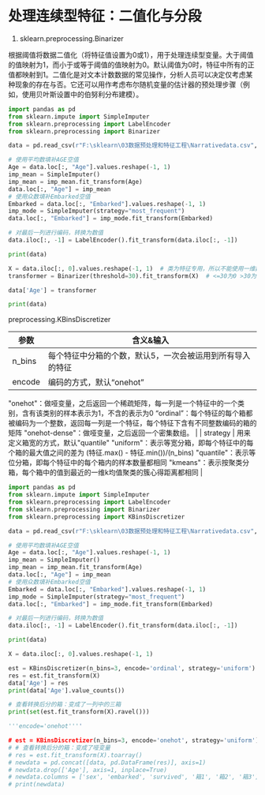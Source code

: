 # 处理连续型特征：二值化与分段

1. sklearn.preprocessing.Binarizer

根据阈值将数据二值化（将特征值设置为0或1），用于处理连续型变量。大于阈值的值映射为1，而小于或等于阈值的值映射为0。默认阈值为0时，特征中所有的正值都映射到1。二值化是对文本计数数据的常见操作，分析人员可以决定仅考虑某种现象的存在与否。它还可以用作考虑布尔随机变量的估计器的预处理步骤（例如，使用贝叶斯设置中的伯努利分布建模）。

```python
import pandas as pd
from sklearn.impute import SimpleImputer
from sklearn.preprocessing import LabelEncoder
from sklearn.preprocessing import Binarizer

data = pd.read_csv(r"F:\sklearn\03数据预处理和特征工程\Narrativedata.csv", index_col=0)

# 使用平均数填补AGE空值
Age = data.loc[:, "Age"].values.reshape(-1, 1)
imp_mean = SimpleImputer()
imp_mean = imp_mean.fit_transform(Age)
data.loc[:, "Age"] = imp_mean
# 使用众数填补Embarked空值
Embarked = data.loc[:, "Embarked"].values.reshape(-1, 1)
imp_mode = SimpleImputer(strategy="most_frequent")
data.loc[:, "Embarked"] = imp_mode.fit_transform(Embarked)

# 对最后一列进行编码，转换为数值
data.iloc[:, -1] = LabelEncoder().fit_transform(data.iloc[:, -1])

print(data)

X = data.iloc[:, 0].values.reshape(-1, 1)  # 类为特征专用，所以不能使用一维数组
transformer = Binarizer(threshold=30).fit_transform(X)  # <=30为0 >30为1

data['Age'] = transformer

print(data)
```

preprocessing.KBinsDiscretizer

| 参数 | 含义&输入 |
| --- | --- |
| n_bins | 每个特征中分箱的个数，默认5，一次会被运用到所有导入的特征 |
| encode | 编码的方式，默认“onehot”
"onehot"：做哑变量，之后返回一个稀疏矩阵，每一列是一个特征中的一个类别，含有该类别的样本表示为1，不含的表示为0
“ordinal”：每个特征的每个箱都被编码为一个整数，返回每一列是一个特征，每个特征下含有不同整数编码的箱的矩阵
"onehot-dense"：做哑变量，之后返回一个密集数组。 |
| strategy | 用来定义箱宽的方式，默认"quantile"
"uniform"：表示等宽分箱，即每个特征中的每个箱的最大值之间的差为
(特征.max() - 特征.min())/(n_bins)
"quantile"：表示等位分箱，即每个特征中的每个箱内的样本数量都相同
"kmeans"：表示按聚类分箱，每个箱中的值到最近的一维k均值聚类的簇心得距离都相同 |

```python
import pandas as pd
from sklearn.impute import SimpleImputer
from sklearn.preprocessing import LabelEncoder
from sklearn.preprocessing import Binarizer
from sklearn.preprocessing import KBinsDiscretizer

data = pd.read_csv(r"F:\sklearn\03数据预处理和特征工程\Narrativedata.csv", index_col=0)

# 使用平均数填补AGE空值
Age = data.loc[:, "Age"].values.reshape(-1, 1)
imp_mean = SimpleImputer()
imp_mean = imp_mean.fit_transform(Age)
data.loc[:, "Age"] = imp_mean
# 使用众数填补Embarked空值
Embarked = data.loc[:, "Embarked"].values.reshape(-1, 1)
imp_mode = SimpleImputer(strategy="most_frequent")
data.loc[:, "Embarked"] = imp_mode.fit_transform(Embarked)

# 对最后一列进行编码，转换为数值
data.iloc[:, -1] = LabelEncoder().fit_transform(data.iloc[:, -1])

print(data)

X = data.iloc[:, 0].values.reshape(-1, 1)

est = KBinsDiscretizer(n_bins=3, encode='ordinal', strategy='uniform')
res = est.fit_transform(X)
data['Age'] = res
print(data['Age'].value_counts())

# 查看转换后分的箱：变成了一列中的三箱
print(set(est.fit_transform(X).ravel()))

'''encode='onehot''''

# est = KBinsDiscretizer(n_bins=3, encode='onehot', strategy='uniform')
# # 查看转换后分的箱：变成了哑变量
# res = est.fit_transform(X).toarray()
# newdata = pd.concat([data, pd.DataFrame(res)], axis=1)
# newdata.drop(['Age'], axis=1, inplace=True)
# newdata.columns = ['sex', 'embarked', 'survived', '箱1', '箱2', '箱3']
# print(newdata)
```